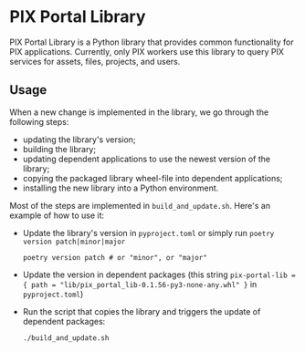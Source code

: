 # PIX Portal Library

PIX Portal Library is a Python library that provides common functionality for PIX applications. Currently, only PIX workers use this library to query PIX services for assets, files, projects, and users.

## Usage

When a new change is implemented in the library, we go through the following steps:

- updating the library's version;
- building the library;
- updating dependent applications to use the newest version of the library;
- copying the packaged library wheel-file into dependent applications;
- installing the new library into a Python environment.

Most of the steps are implemented in `build_and_update.sh`. Here's an example of how to use it:

- Update the library's version in `pyproject.toml` or simply run `poetry version patch|minor|major`

  ```shell
  poetry version patch # or "minor", or "major"
  ```

- Update the version in dependent packages (this string `pix-portal-lib = { path = "lib/pix_portal_lib-0.1.56-py3-none-any.whl" }` in `pyproject.toml`)

- Run the script that copies the library and triggers the update of dependent packages:

  ```shell
  ./build_and_update.sh
  ```
